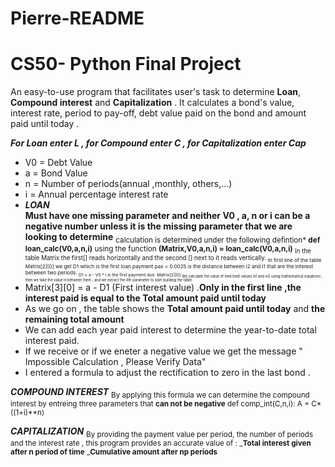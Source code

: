 # Pierre-README
# CS50- Python Final Project
An easy-to-use program that facilitates user's task to determine **Loan**, **Compound interest** and **Capitalization**  .
It calculates a bond's value, interest rate, period to pay-off, debt value paid on the bond and amount paid until today . 

***For Loan enter L , for Compound enter C , for Capitalization enter Cap***  
* V0 = Debt Value
* a  = Bond Value
* n  = Number of periods(annual ,monthly, others,...)
* i  = Annual percentage interest rate
* 
  ***LOAN***  
**Must have one missing parameter and neither V0 , a, n or i can be a negative number unless it is the missing parameter that we are looking to determine**
<sub> calculation is determined under the following defintion* **def loan_calc(V0,a,n,i)** using the function  **(Matrix,V0,a,n,i) = loan_calc(V0,a,n,i)**
<sub> In the table Matrix the first[] reads horizontally and the second [] next to it reads vertically.
 <sub> In first line of the table Matrix[2][0] we get D1 which is the first loan payment
 pas = 0.0025 is the distance between i2 and i1 that are the interest between two periods.
 <sub> D1 = a - V0 * i is the first payment due.  Matrix[2][0]
 <sub> We calculate the value of new bedt values vi1 and vi2 using mathematical equations , then we take the value in between them , and  we extract the 4th parameter to start building the table. 
 * Matrix[3][0] = a - D1 (First interest value) .**Only in the first line ,the interest paid is equal to the Total amount paid until today**
 * As we go on , the table shows the **Total amount paid until today** and **the remaining total amount**
 * We can add each year paid interest to determine the year-to-date total interest paid.
 * If we receive or if we eneter a negative value we get the message " Impossible Calculation , Please Verify Data"
 *  I entered a formula to adjust the rectification to zero in the last bond .

   ***COMPOUND INTEREST***
   <sub> By applying this formula we can determine the compound interest by entreing three parameters that **can not be negative** 
   def comp_int(C,n,i):
    A = C*((1+i)**n) 

  ***CAPITALIZATION***
  <sub> By providing the payment value per period, the number of periods and the interest rate , this program provides an accurate value of :
  _**Total interest given after n period of time**
  _**Cumulative amount after np periods**
  
    
   
 

 

